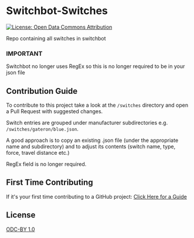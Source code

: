 # Switchbot-Switches
[![License: Open Data Commons Attribution](https://img.shields.io/badge/License-ODC_BY-brightgreen.svg)](https://opendatacommons.org/licenses/by/)

Repo containing all switches in switchbot

### IMPORTANT
Switchbot no longer uses RegEx so this is no longer required to be in your json file

## Contribution Guide
To contribute to this project take a look at the `/switches` directory and open a Pull Request with suggested changes.

Switch entries are grouped under manufacturer subdirectories e.g. `/switches/gateron/blue.json`.

A good approach is to copy an existing .json file (under the appropriate name and subdirectory) and to adjust its contents (switch name, type, force, travel distance etc.)

RegEx field is no longer required.

## First Time Contributing

If it's your first time contributing to a GitHub project: [Click Here for a Guide](https://www.dataschool.io/how-to-contribute-on-github/)

## License
[ODC-BY 1.0](https://github.com/Switchbot-Nova/Switchbot-Switches/blob/main/LICENSE.md)
